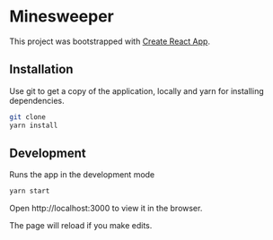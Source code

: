 # Minesweeper

This project was bootstrapped with [Create React App](https://github.com/facebook/create-react-app).

## Installation

Use git to get a copy of the application, locally and yarn for installing dependencies.

```bash
git clone
yarn install
```

## Development

Runs the app in the development mode

```bash
yarn start 
```

Open http://localhost:3000 to view it in the browser.

The page will reload if you make edits.
